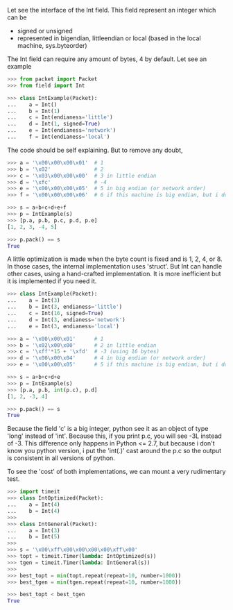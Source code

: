 Let see the interface of the Int field.
This field represent an integer which can be
 - signed or unsigned
 - represented in bigendian, littleendian or local (based in the local machine, sys.byteorder)

The Int field can require any amount of bytes, 4 by default.
Let see an example

```python
>>> from packet import Packet
>>> from field import Int

>>> class IntExample(Packet):
...    a = Int()
...    b = Int(1)
...    c = Int(endianess='little')
...    d = Int(1, signed=True)
...    e = Int(endianess='network')
...    f = Int(endianess='local')

```

The code should be self explaining. But to remove any doubt,

```python
>>> a = '\x00\x00\x00\x01'  # 1
>>> b = '\x02'              # 2
>>> c = '\x03\x00\x00\x00'  # 3 in little endian
>>> d = '\xfc'              # -4
>>> e = '\x00\x00\x00\x05'  # 5 in big endian (or network order)
>>> f = '\x00\x00\x00\x06'  # 6 if this machine is big endian, but i don't know.

>>> s = a+b+c+d+e+f
>>> p = IntExample(s)
>>> [p.a, p.b, p.c, p.d, p.e]
[1, 2, 3, -4, 5]

>>> p.pack() == s
True

```

A little optimization is made when the byte count is fixed and is 1, 2, 4, or 8.
In those cases, the internal implementation uses 'struct'.
But Int can handle other cases, using a hand-crafted implementation. It is more 
inefficient but it is implemented if you need it.

```python
>>> class IntExample(Packet):
...    a = Int(3)
...    b = Int(3, endianess='little')
...    c = Int(16, signed=True)
...    d = Int(3, endianess='network')
...    e = Int(3, endianess='local')

>>> a = '\x00\x00\x01'      # 1
>>> b = '\x02\x00\x00'      # 2 in little endian
>>> c = '\xff'*15 + '\xfd'  # -3 (using 16 bytes)
>>> d = '\x00\x00\x04'      # 4 in big endian (or network order)
>>> e = '\x00\x00\x05'      # 5 if this machine is big endian, but i don't know.

>>> s = a+b+c+d+e
>>> p = IntExample(s)
>>> [p.a, p.b, int(p.c), p.d]
[1, 2, -3, 4]

>>> p.pack() == s
True

```

Because the field 'c' is a big integer, python see it as an object of type 'long'
instead of 'int'. Because this, if you print p.c, you will see -3L instead of -3.
This difference only happens in Python <= 2.7, but because i don't know you python
version, i put the 'int(.)' cast around the p.c so the output is consistent in all
versions of python.

To see the 'cost' of both implementations, we can mount a very rudimentary test.

```python
>>> import timeit
>>> class IntOptimized(Packet):
...    a = Int(4)
...    b = Int(4)
>>>
>>> class IntGeneral(Packet):
...    a = Int(3)
...    b = Int(5)
>>> 
>>> s = '\x00\xff\x00\x00\x00\x00\xff\x00'
>>> topt = timeit.Timer(lambda: IntOptimized(s))
>>> tgen = timeit.Timer(lambda: IntGeneral(s))
>>>
>>> best_topt = min(topt.repeat(repeat=10, number=1000))
>>> best_tgen = min(tgen.repeat(repeat=10, number=1000))

>>> best_topt < best_tgen
True

```
